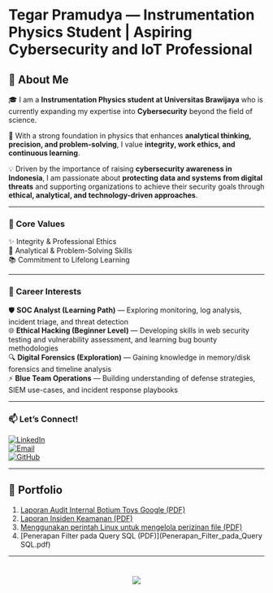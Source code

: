 # Tegar Pramudya — Instrumentation Physics Student | Aspiring Cybersecurity and IoT Professional  

## 👋 About Me  

🎓 I am a **Instrumentation Physics student at Universitas Brawijaya** who is currently expanding my expertise into **Cybersecurity** beyond the field of science.  

🔬 With a strong foundation in physics that enhances **analytical thinking, precision, and problem-solving**, I value **integrity, work ethics, and continuous learning**.  

💡 Driven by the importance of raising **cybersecurity awareness in Indonesia**, I am passionate about **protecting data and systems from digital threats** and supporting organizations to achieve their security goals through **ethical, analytical, and technology-driven approaches**.  

---

### 🔑 Core Values  
✨ Integrity & Professional Ethics  
🧩 Analytical & Problem-Solving Skills  
📚 Commitment to Lifelong Learning  

---

### 🎯 Career Interests  
🛡️ **SOC Analyst (Learning Path)** — Exploring monitoring, log analysis, incident triage, and threat detection  
🌐 **Ethical Hacking (Beginner Level)** — Developing skills in web security testing and vulnerability assessment, and learning bug bounty methodologies  
🔍 **Digital Forensics (Exploration)** — Gaining knowledge in memory/disk forensics and timeline analysis  
⚡ **Blue Team Operations** — Building understanding of defense strategies, SIEM use-cases, and incident response playbooks  

---


### 📫 Let’s Connect!  
[![LinkedIn](https://img.shields.io/badge/LinkedIn-Connect-blue?logo=linkedin)](https://www.linkedin.com/in/tegar-pramudya-0b252a283)  
[![Email](https://img.shields.io/badge/Email-Contact-red?logo=gmail)](mailto:tegarpramudya321@gmail.com)  
[![GitHub](https://img.shields.io/badge/GitHub-Follow-black?logo=github)](https://github.com/Tgr22-hub)  

---

## 📂 Portfolio
1. [Laporan Audit Internal Botium Toys Google (PDF)](Laporan_Audit_Keamanan_Botium_Toys_Google.pdf)
2. [Laporan Insiden Keamanan (PDF)](Laporan_Insiden_Keamanan.pdf)
3. [Menggunakan perintah Linux untuk mengelola perizinan file (PDF)](Menggunakan_perintah_Linux_untuk_mengelola_perizinan_file.pdf)
4. [Penerapan Filter pada Query SQL (PDF)](Penerapan_Filter_pada_Query SQL.pdf)
---
# 

<p align="center">
  <img src="https://readme-typing-svg.herokuapp.com?color=00BFFF&size=35&center=true&vCenter=true&width=600&speed=80&lines=Cybersecurity+Enthusiast;IoT+Learner;Physics+Instrumentation+Student"/>
</p>

